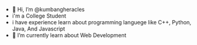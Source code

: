 - 👋 Hi, I’m @kumbangheracles
- i'm a College Student
- i have experience learn about programming languege like C++, Python, Java, And Javascript
- 🌱 I’m currently learn about Web Development
